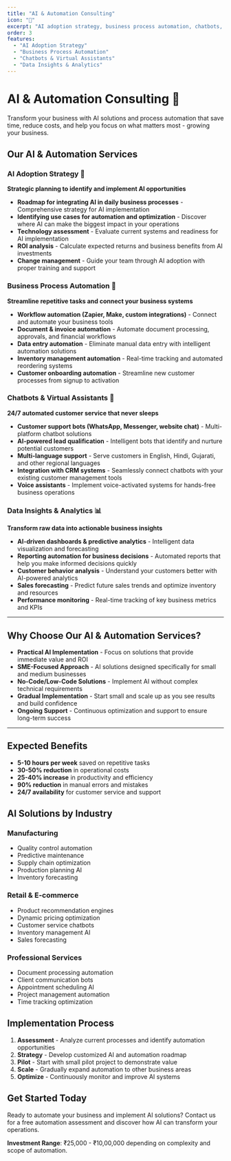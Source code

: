 ```yaml
---
title: "AI & Automation Consulting"
icon: "🤖"
excerpt: "AI adoption strategy, business process automation, chatbots, and data insights to transform your business operations."
order: 3
features:
  - "AI Adoption Strategy"
  - "Business Process Automation"
  - "Chatbots & Virtual Assistants"
  - "Data Insights & Analytics"
---
```


# AI & Automation Consulting 🤖

Transform your business with AI solutions and process automation that save time, reduce costs, and help you focus on what matters most - growing your business.

## Our AI & Automation Services

### AI Adoption Strategy 🧭

**Strategic planning to identify and implement AI opportunities**

- **Roadmap for integrating AI in daily business processes** - Comprehensive strategy for AI implementation
- **Identifying use cases for automation and optimization** - Discover where AI can make the biggest impact in your operations
- **Technology assessment** - Evaluate current systems and readiness for AI implementation
- **ROI analysis** - Calculate expected returns and business benefits from AI investments
- **Change management** - Guide your team through AI adoption with proper training and support

### Business Process Automation 🔄

**Streamline repetitive tasks and connect your business systems**

- **Workflow automation (Zapier, Make, custom integrations)** - Connect and automate your business tools
- **Document & invoice automation** - Automate document processing, approvals, and financial workflows
- **Data entry automation** - Eliminate manual data entry with intelligent automation solutions
- **Inventory management automation** - Real-time tracking and automated reordering systems
- **Customer onboarding automation** - Streamline new customer processes from signup to activation

### Chatbots & Virtual Assistants 💬

**24/7 automated customer service that never sleeps**

- **Customer support bots (WhatsApp, Messenger, website chat)** - Multi-platform chatbot solutions
- **AI-powered lead qualification** - Intelligent bots that identify and nurture potential customers
- **Multi-language support** - Serve customers in English, Hindi, Gujarati, and other regional languages
- **Integration with CRM systems** - Seamlessly connect chatbots with your existing customer management tools
- **Voice assistants** - Implement voice-activated systems for hands-free business operations

### Data Insights & Analytics 📊

**Transform raw data into actionable business insights**

- **AI-driven dashboards & predictive analytics** - Intelligent data visualization and forecasting
- **Reporting automation for business decisions** - Automated reports that help you make informed decisions quickly
- **Customer behavior analysis** - Understand your customers better with AI-powered analytics
- **Sales forecasting** - Predict future sales trends and optimize inventory and resources
- **Performance monitoring** - Real-time tracking of key business metrics and KPIs

---

## Why Choose Our AI & Automation Services?

- **Practical AI Implementation** - Focus on solutions that provide immediate value and ROI
- **SME-Focused Approach** - AI solutions designed specifically for small and medium businesses
- **No-Code/Low-Code Solutions** - Implement AI without complex technical requirements
- **Gradual Implementation** - Start small and scale up as you see results and build confidence
- **Ongoing Support** - Continuous optimization and support to ensure long-term success

---

## Expected Benefits

- **5-10 hours per week** saved on repetitive tasks
- **30-50% reduction** in operational costs
- **25-40% increase** in productivity and efficiency
- **90% reduction** in manual errors and mistakes
- **24/7 availability** for customer service and support

## AI Solutions by Industry

### Manufacturing
- Quality control automation
- Predictive maintenance
- Supply chain optimization
- Production planning AI
- Inventory forecasting

### Retail & E-commerce
- Product recommendation engines
- Dynamic pricing optimization
- Customer service chatbots
- Inventory management AI
- Sales forecasting

### Professional Services
- Document processing automation
- Client communication bots
- Appointment scheduling AI
- Project management automation
- Time tracking optimization

## Implementation Process

1. **Assessment** - Analyze current processes and identify automation opportunities
2. **Strategy** - Develop customized AI and automation roadmap
3. **Pilot** - Start with small pilot project to demonstrate value
4. **Scale** - Gradually expand automation to other business areas
5. **Optimize** - Continuously monitor and improve AI systems

## Get Started Today

Ready to automate your business and implement AI solutions? Contact us for a free automation assessment and discover how AI can transform your operations.

**Investment Range**: ₹25,000 - ₹10,00,000 depending on complexity and scope of automation.